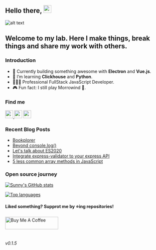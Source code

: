 ## Hello there, <a  href="https://suprdev.netlify.app"><img  src="https://media.giphy.com/media/3owyplYLWlGFQk9mF2/giphy.gif"  width="25px"></a>

![alt text](https://github.com/sprakash57/sprakash57/blob/master/assets/mybg.png)

## Welcome to my lab. Here I make things, break things and share my work with others.

### Introduction

- 🔨 Currently building something awesome with **Electron** and **Vue.js**.
- 📖 I’m learning **Clickhouse** and **Python**.
- 👷🏾‍♂️ Professional FullStack JavaScript Developer.
- 🎮 Fun fact: I still play Morrowind 🤩.


### Find me

<p>
    <a href="https://www.twitter.com/sunny_pr_">
        <img src="https://img.shields.io/badge/twitter-%231DA1F2.svg?&style=for-the-badge&logo=twitter&logoColor=white" height=25>
    </a>  
    <a href="https://www.linkedin.com/in/sunny-prakash-3780ba49">
        <img src="https://img.shields.io/badge/linkedin-%230077B5.svg?&style=for-the-badge&logo=linkedin&logoColor=white" height=25></a>
    <a href="https://dev.to/sprakash57">
        <img src="https://img.shields.io/badge/DEV.TO-%230A0A0A.svg?&style=for-the-badge&logo=dev-dot-to&logoColor=white" height=25>
    </a>
</p>

### Recent Blog Posts

<!-- BLOG-POST-LIST:START -->
- [Bookplorer](https://dev.to/sprakash57/bookplorer-55ld)
- [Beyond console.log()](https://dev.to/sprakash57/beyond-console-log-bgo)
- [Let's talk about ES2020](https://dev.to/sprakash57/let-s-talk-about-es2020-5369)
- [Integrate express-validator to your express API](https://dev.to/sprakash57/integrate-express-validator-to-your-express-api-2dg6)
- [5 less common array methods in JavaScript](https://dev.to/sprakash57/5-less-common-array-methods-in-javascript-43c1)
<!-- BLOG-POST-LIST:END -->

### Open source journey

[![Sunny's GitHub stats](https://github-readme-stats.vercel.app/api?username=sprakash57&show_icons=true&bg_color=343a40&text_color=fff&title_color=ff6347&icon_color=ff6347&border_radius=10)](https://github-readme-stats.vercel.app/api?username=sprakash57&show_icons=true)

[![Top languages](https://github-readme-stats.vercel.app/api/top-langs/?username=sprakash57&layout=compact&bg_color=343a40&text_color=fff&title_color=ff6347&icon_color=ff6347&border_radius=10)](https://github-readme-stats.vercel.app/api?username=sprakash57&show_icons=true)


<h4>Liked something? Supprot me by ⭐ing repositories!</h4>

<a href="https://www.buymeacoffee.com/sunnyprakash"  target="_blank"  rel="noreferrer nofollow">
    <img  src="https://cdn.buymeacoffee.com/buttons/default-red.png"  alt="Buy Me A Coffee"  height="40"  width="170">
</a>
  
<br>
<br>

###### v0.1.5